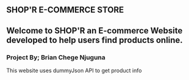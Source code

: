 ## SHOP'R E-COMMERCE STORE

## Welcome to SHOP'R an E-commerce Website developed to help users find products online.

### Project By; Brian Chege Njuguna

This website uses dummyJson API to get product info